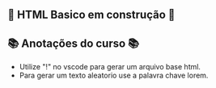 ## :construction: HTML Basico em construção :construction:
## 📚 Anotações do curso 📚
- Utilize "!" no vscode para gerar um arquivo base html.
- Para gerar um texto aleatorio use a palavra chave lorem.
